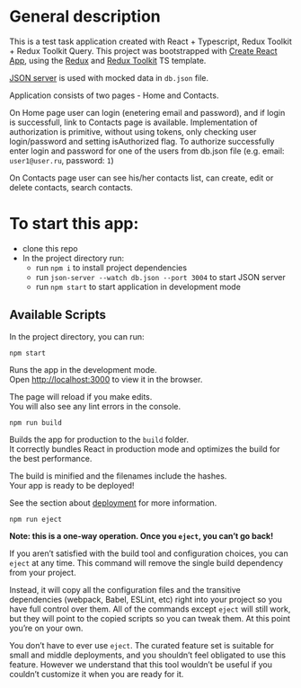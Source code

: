 # General description

This is a test task application created with React + Typescript, Redux Toolkit + Redux Toolkit Query.
This project was bootstrapped with [Create React App](https://github.com/facebook/create-react-app), using the [Redux](https://redux.js.org/) and [Redux Toolkit](https://redux-toolkit.js.org/) TS template.

[JSON server](https://github.com/typicode/json-server) is used with mocked data in `db.json` file.

Application consists of two pages - Home and Contacts.

On Home page user can login (enetering email and password), and if login is successfull, link to Contacts page is available.
Implementation of authorization is primitive, without using tokens, only checking user login/password and setting isAuthorized flag.
To authorize successfully enter login and password for one of the users from db.json file (e.g. email: `user1@user.ru`, password: `1`)

On Contacts page user can see his/her contacts list, can create, edit or delete contacts, search contacts.

# To start this app:

- clone this repo
- In the project directory run:
  - run `npm i` to install project dependencies
  - run `json-server --watch db.json --port 3004` to start JSON server
  - run `npm start` to start application in development mode

## Available Scripts

In the project directory, you can run:

 `npm start`

Runs the app in the development mode.\
Open [http://localhost:3000](http://localhost:3000) to view it in the browser.

The page will reload if you make edits.\
You will also see any lint errors in the console.

 `npm run build`

Builds the app for production to the `build` folder.\
It correctly bundles React in production mode and optimizes the build for the best performance.

The build is minified and the filenames include the hashes.\
Your app is ready to be deployed!

See the section about [deployment](https://facebook.github.io/create-react-app/docs/deployment) for more information.

 `npm run eject`

**Note: this is a one-way operation. Once you `eject`, you can’t go back!**

If you aren’t satisfied with the build tool and configuration choices, you can `eject` at any time. This command will remove the single build dependency from your project.

Instead, it will copy all the configuration files and the transitive dependencies (webpack, Babel, ESLint, etc) right into your project so you have full control over them. All of the commands except `eject` will still work, but they will point to the copied scripts so you can tweak them. At this point you’re on your own.

You don’t have to ever use `eject`. The curated feature set is suitable for small and middle deployments, and you shouldn’t feel obligated to use this feature. However we understand that this tool wouldn’t be useful if you couldn’t customize it when you are ready for it.
